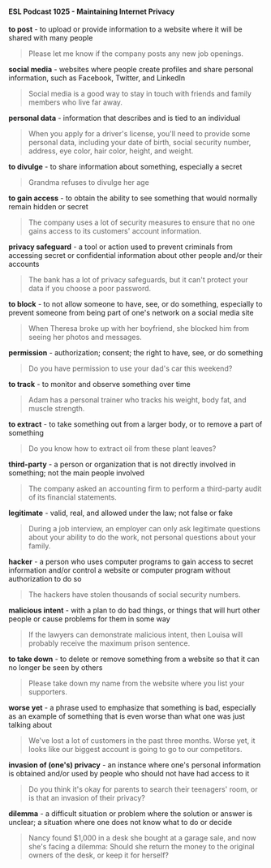#### ESL Podcast 1025 - Maintaining Internet Privacy

**to post** - to upload or provide information to a website where it will be shared
with many people

> Please let me know if the company posts any new job openings.

**social media** - websites where people create profiles and share personal
information, such as Facebook, Twitter, and LinkedIn

> Social media is a good way to stay in touch with friends and family members
who live far away.

**personal data** - information that describes and is tied to an individual

> When you apply for a driver's license, you'll need to provide some personal
data, including your date of birth, social security number, address, eye color, hair
color, height, and weight.

**to divulge** - to share information about something, especially a secret

> Grandma refuses to divulge her age

**to gain access** - to obtain the ability to see something that would normally
remain hidden or secret

> The company uses a lot of security measures to ensure that no one gains
access to its customers' account information.

**privacy safeguard** - a tool or action used to prevent criminals from accessing
secret or confidential information about other people and/or their accounts

> The bank has a lot of privacy safeguards, but it can't protect your data if you
choose a poor password.

**to block** - to not allow someone to have, see, or do something, especially to
prevent someone from being part of one's network on a social media site

> When Theresa broke up with her boyfriend, she blocked him from seeing her
photos and messages.

**permission** - authorization; consent; the right to have, see, or do something

> Do you have permission to use your dad's car this weekend?

**to track** - to monitor and observe something over time

> Adam has a personal trainer who tracks his weight, body fat, and muscle
strength.

**to extract** - to take something out from a larger body, or to remove a part of
something

> Do you know how to extract oil from these plant leaves?

**third-party** - a person or organization that is not directly involved in something;
not the main people involved

> The company asked an accounting firm to perform a third-party audit of its
financial statements.

**legitimate** - valid, real, and allowed under the law; not false or fake

> During a job interview, an employer can only ask legitimate questions about
your ability to do the work, not personal questions about your family.

**hacker** - a person who uses computer programs to gain access to secret
information and/or control a website or computer program without authorization
to do so

> The hackers have stolen thousands of social security numbers.

**malicious intent** - with a plan to do bad things, or things that will hurt other
people or cause problems for them in some way

> If the lawyers can demonstrate malicious intent, then Louisa will probably
receive the maximum prison sentence.

**to take down** - to delete or remove something from a website so that it can no
longer be seen by others

> Please take down my name from the website where you list your supporters.

**worse yet** - a phrase used to emphasize that something is bad, especially as an
example of something that is even worse than what one was just talking about

> We've lost a lot of customers in the past three months. Worse yet, it looks like
our biggest account is going to go to our competitors.

**invasion of (one's) privacy** - an instance where one's personal information is
obtained and/or used by people who should not have had access to it

> Do you think it's okay for parents to search their teenagers' room, or is that an
invasion of their privacy?

**dilemma** - a difficult situation or problem where the solution or answer is
unclear; a situation where one does not know what to do or decide

> Nancy found $1,000 in a desk she bought at a garage sale, and now she's
facing a dilemma: Should she return the money to the original owners of the
desk, or keep it for herself?

